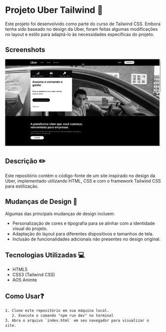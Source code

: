 # Projeto Uber Tailwind  🚗

Este projeto foi desenvolvido como parte do curso de Tailwind CSS. Embora tenha sido baseado no design da Uber, foram feitas algumas modificações no layout e estilo para adaptá-lo às necessidades específicas do projeto.


## Screenshots

![App Screenshot](/src/assets/print.png)

## Descrição ✏️

Este repositório contém o código-fonte de um site inspirado no design da Uber, implementado utilizando HTML, CSS e com o framework Tailwind CSS para estilização.

## Mudanças de Design 🎨

Algumas das principais mudanças de design incluem:

- Personalização de cores e tipografia para se alinhar com a identidade visual do projeto.
- Adaptação do layout para diferentes dispositivos e tamanhos de tela.
- Inclusão de funcionalidades adicionais não presentes no design original.


## Tecnologias Utilizadas 💻

- HTML5
- CSS3 (Tailwind CSS)
- AOS Animte

## Como Usar❓

    1. Clone este repositório em sua máquina local.
       2. Execute o comando "npm run dev" no terminal
    3. Abra o arquivo `index.html` em seu navegador para visualizar o site.

